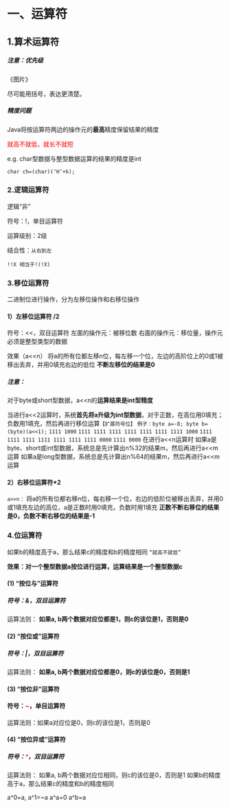 # 一、运算符

## 1.算术运算符

##### 注意：优先级

《图片》

尽可能用括号，表达更清楚。

##### 精度问题

Java将按运算符两边的操作元的**最高**精度保留结果的精度

<font color='red'> <font color >就高不就低，就长不就短</font></font>



e.g. char型数据与整型数据运算的结果的精度是int

`char ch=(char)(‘H’+k);`

### 2.逻辑运算符

逻辑“非”

符号：!，单目运算符

运算级别：2级

结合性：`从右到左`

`!!X 相当于!(!X)`

### 3.移位运算符

二进制位进行操作，分为左移位操作和右移位操作

#### 1）左移位运算符 /2

符号：<<，双目运算符
左面的操作元：被移位数
右面的操作元：移位量，操作元必须是整型类型的数据

效果（a<<n）
将a的所有位都左移n位，每左移一个位，左边的高阶位上的0或1被移出丢弃，并用0填充右边的低位
**不断左移位的结果是0**

##### 注意：

对于byte或short型数据，a<<n的**运算结果是int型精度**

当进行a<<2运算时，系统**首先将a升级为int型数据**，对于正数，在高位用0填充；负数用1填充，然后再进行移位运算`【扩展符号位】`
`例子：byte a=-8; byte b=(byte)(a<<1);`
`1111 1000`
`1111 1111 1111 1111 1111 1111 1111 1000`
`1111 1111 1111 1111 1111 1111 1111 0000`
`1111 0000`
在进行a<<n运算时
如果a是byte、short或int型数据，系统总是先计算出n%32的结果m，然后再进行a<<m运算
如果a是long型数据，系统总是先计算出n%64的结果m，然后再进行a<<m运算

#### 2）右移位运算符*2 

`a>>n：`
将a的所有位都右移n位，每右移一个位，右边的低阶位被移出丢弃，并用0或1填充左边的高位，a是正数时用0填充，负数时用1填充
**正数不断右移位的结果是0，负数不断右移位的结果是-1**



### 4.位运算符

如果b的精度高于a，那么结果c的精度和b的精度相同 `“就高不就低”`

**效果：对一个整型数据a按位进行运算，运算结果是一个整型数据c**

#### (1) “按位与”运算符

##### 符号：&，双目运算符

运算法则：
**如果a, b两个数据对应位都是1，则c的该位是1，否则是0**

#### (2) “按位或”运算符

##### 符号：|，双目运算符

运算法则：
**如果a, b两个数据对应位都是0，则c的该位是0，否则是1**

#### (3) “按位非”运算符

#### 符号：<font color='red'>~</font>，单目运算符

运算法则：如果a对应位是0，则c的该位是1，否则是0



#### (4) “按位异或”运算符

##### 符号：<font color='red'>^</font>，双目运算符

运算法则：
如果a, b两个数据对应位相同，则c的该位是0，否则是1
如果b的精度高于a，那么结果c的精度和b的精度相同

a^0=a, a^1=~a
a^a=0
a^b=a